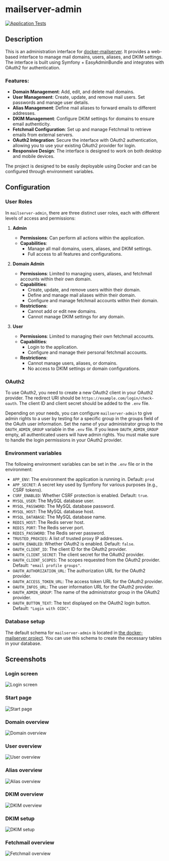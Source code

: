 mailserver-admin
================
[![Application Tests](https://github.com/jeboehm/mailserver-admin/actions/workflows/test.yml/badge.svg)](https://github.com/jeboehm/mailserver-admin/actions/workflows/php.yml)

Description
-----------
This is an administration interface for [docker-mailserver](https://github.com/jeboehm/docker-mailserver). It provides a web-based interface
to manage mail domains, users, aliases, and DKIM settings. The interface is built using Symfony + EasyAdminBundle and integrates with OAuth2 for
authentication.

### Features:

- **Domain Management**: Add, edit, and delete mail domains.
- **User Management**: Create, update, and remove mail users. Set passwords and manage user details.
- **Alias Management**: Define mail aliases to forward emails to different addresses.
- **DKIM Management**: Configure DKIM settings for domains to ensure email authenticity.
- **Fetchmail Configuration**: Set up and manage Fetchmail to retrieve emails from external servers.
- **OAuth2 Integration**: Secure the interface with OAuth2 authentication, allowing you to use your existing OAuth2 provider for login.
- **Responsive Design**: The interface is designed to work on both desktop and mobile devices.

The project is designed to be easily deployable using Docker and can be configured through environment variables.

Configuration
-------------

### User Roles

In `mailserver-admin`, there are three distinct user roles, each with different levels of access and permissions:

1. **Admin**
    - **Permissions**: Can perform all actions within the application.
    - **Capabilities**:
        - Manage all mail domains, users, aliases, and DKIM settings.
        - Full access to all features and configurations.

2. **Domain Admin**
    - **Permissions**: Limited to managing users, aliases, and fetchmail accounts within their own domain.
    - **Capabilities**:
        - Create, update, and remove users within their domain.
        - Define and manage mail aliases within their domain.
        - Configure and manage fetchmail accounts within their domain.
    - **Restrictions**:
        - Cannot add or edit new domains.
        - Cannot manage DKIM settings for any domain.

3. **User**
    - **Permissions**: Limited to managing their own fetchmail accounts.
    - **Capabilities**:
        - Login to the application.
        - Configure and manage their personal fetchmail accounts.
    - **Restrictions**:
        - Cannot manage users, aliases, or domains.
        - No access to DKIM settings or domain configurations.

### OAuth2

To use OAuth2, you need to create a new OAuth2 client in your OAuth2 provider. The redirect URI should be
`https://example.com/login/check-oauth`. The client ID and client secret should be added to the `.env` file.

Depending on your needs, you can configure `mailserver-admin` to give admin rights to a user by testing for a specific group in the groups
field of the OAuth user information. Set the name of your administrator group to the `OAUTH_ADMIN_GROUP` variable in the `.env` file. If you
leave `OAUTH_ADMIN_GROUP` empty, all authenticated users will have admin rights. You must make sure to handle the login permissions in your
OAuth2 provider.

### Environment variables

The following environment variables can be set in the `.env` file or in the environment:

- `APP_ENV`: The environment the application is running in. Default: `prod`
- `APP_SECRET`: A secret key used by Symfony for various purposes (e.g., CSRF tokens).
- `CSRF_ENABLED`: Whether CSRF protection is enabled. Default: `true`.
- `MYSQL_USER`: The MySQL database user.
- `MYSQL_PASSWORD`: The MySQL database password.
- `MYSQL_HOST`: The MySQL database host.
- `MYSQL_DATABASE`: The MySQL database name.
- `REDIS_HOST`: The Redis server host.
- `REDIS_PORT`: The Redis server port.
- `REDIS_PASSWORD`: The Redis server password.
- `TRUSTED_PROXIES`: A list of trusted proxy IP addresses.
- `OAUTH_ENABLED`: Whether OAuth2 is enabled. Default: `false`.
- `OAUTH_CLIENT_ID`: The client ID for the OAuth2 provider.
- `OAUTH_CLIENT_SECRET`: The client secret for the OAuth2 provider.
- `OAUTH_CLIENT_SCOPES`: The scopes requested from the OAuth2 provider. Default: `"email profile groups"`.
- `OAUTH_AUTHORIZATION_URL`: The authorization URL for the OAuth2 provider.
- `OAUTH_ACCESS_TOKEN_URL`: The access token URL for the OAuth2 provider.
- `OAUTH_INFOS_URL`: The user information URL for the OAuth2 provider.
- `OAUTH_ADMIN_GROUP`: The name of the administrator group in the OAuth2 provider.
- `OAUTH_BUTTON_TEXT`: The text displayed on the OAuth2 login button. Default: `"Login with OIDC"`.

### Database setup

The default schema for `mailserver-admin` is located
in [the docker-mailserver project](https://github.com/jeboehm/docker-mailserver/blob/main/db/rootfs/docker-entrypoint-initdb.d/001_mailserver.sql).
You can use this schema to create the necessary tables in your database.


Screenshots
-----------

### Login screen

![Login screen](/.github/screenshots/login.png?raw=true)

### Start page

![Start page](/.github/screenshots/start.png?raw=true)

### Domain overview

![Domain overview](/.github/screenshots/domain.png?raw=true)

### User overview

![User overview](/.github/screenshots/user.png?raw=true)

### Alias overview

![Alias overview](/.github/screenshots/alias.png?raw=true)

### DKIM overview

![DKIM overview](/.github/screenshots/dkim.png?raw=true)

### DKIM setup

![DKIM setup](/.github/screenshots/dkim_edit.png?raw=true)

### Fetchmail overview

![Fetchmail overview](/.github/screenshots/fetchmail.png?raw=true)
